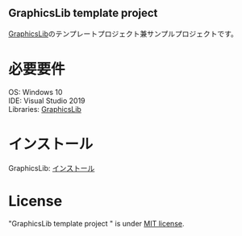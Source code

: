 ## GraphicsLib template project 
[GraphicsLib](https://github.com/Sushiwave/graphics-lib)のテンプレートプロジェクト兼サンプルプロジェクトです。

# 必要要件
OS:  Windows 10<br>
IDE: Visual Studio 2019<br>
Libraries: [GraphicsLib](https://github.com/Sushiwave/graphics-lib)

# インストール
GraphicsLib: [インストール](https://github.com/Sushiwave/graphics-lib/wiki/Installation)

# License
"GraphicsLib template project " is under [MIT license](https://github.com/Sushiwave/graphics-lib-template-project/blob/master/LICENSE).
